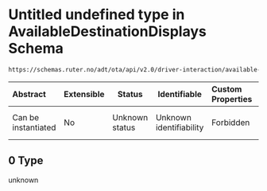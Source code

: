 # Untitled undefined type in AvailableDestinationDisplays Schema

```txt
https://schemas.ruter.no/adt/ota/api/v2.0/driver-interaction/available-destination-displays.json#/examples/0/availableDestinationDisplays/0
```




| Abstract            | Extensible | Status         | Identifiable            | Custom Properties | Additional Properties | Access Restrictions | Defined In                                                                                                                          |
| :------------------ | ---------- | -------------- | ----------------------- | :---------------- | --------------------- | ------------------- | ----------------------------------------------------------------------------------------------------------------------------------- |
| Can be instantiated | No         | Unknown status | Unknown identifiability | Forbidden         | Allowed               | none                | [available-destination-displays.json\*](../../schema/driver-interaction/available-destination-displays.json "open original schema") |

## 0 Type

unknown
